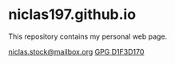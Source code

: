 niclas197.github.io
===================

This repository contains my personal web page.

niclas.stock@mailbox.org [GPG D1F3D170](https://raw.github.com/niclas197/niclas197.github.io/master/D1F3D170.asc)
